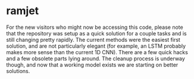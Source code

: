 # ramjet

For the new visitors who might now be accessing this code, please note that the repository was setup as a quick solution for a couple tasks and is still changing pretty rapidly. The current methods were the easiest first solution, and are not particularly elegant (for example, an LSTM probably makes more sense than the current 1D CNN). There are a few quick hacks and a few obsolete parts lying around. The cleanup process is underway though, and now that a working model exists we are starting on better solutions.
